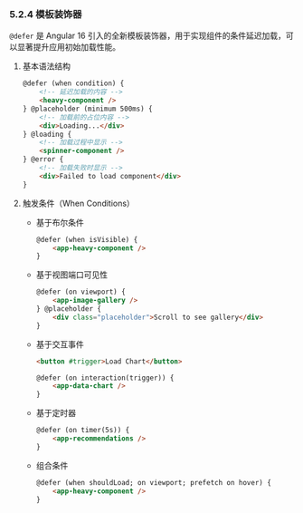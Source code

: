 
### 5.2.4 模板装饰器

`@defer` 是 Angular 16 引入的全新模板装饰器，用于实现组件的条件延迟加载，可以显著提升应用初始加载性能。


1. 基本语法结构

    ```html
    @defer (when condition) {
        <!-- 延迟加载的内容 -->
        <heavy-component />
    } @placeholder (minimum 500ms) {
        <!-- 加载前的占位内容 -->
        <div>Loading...</div>
    } @loading {
        <!-- 加载过程中显示 -->
        <spinner-component />
    } @error {
        <!-- 加载失败时显示 -->
        <div>Failed to load component</div>
    }
    ```

2. 触发条件（When Conditions）

    -  基于布尔条件

        ```html
        @defer (when isVisible) {
            <app-heavy-component />
        }
        ```

    -  基于视图端口可见性

        ```html
        @defer (on viewport) {
            <app-image-gallery />
        } @placeholder {
            <div class="placeholder">Scroll to see gallery</div>
        }
        ```

    - 基于交互事件

        ```html
        <button #trigger>Load Chart</button>

        @defer (on interaction(trigger)) {
            <app-data-chart />
        }
        ```

    - 基于定时器

        ```html
        @defer (on timer(5s)) {
            <app-recommendations />
        }
        ```

    - 组合条件

        ```html
        @defer (when shouldLoad; on viewport; prefetch on hover) {
            <app-heavy-component />
        }
        ```

